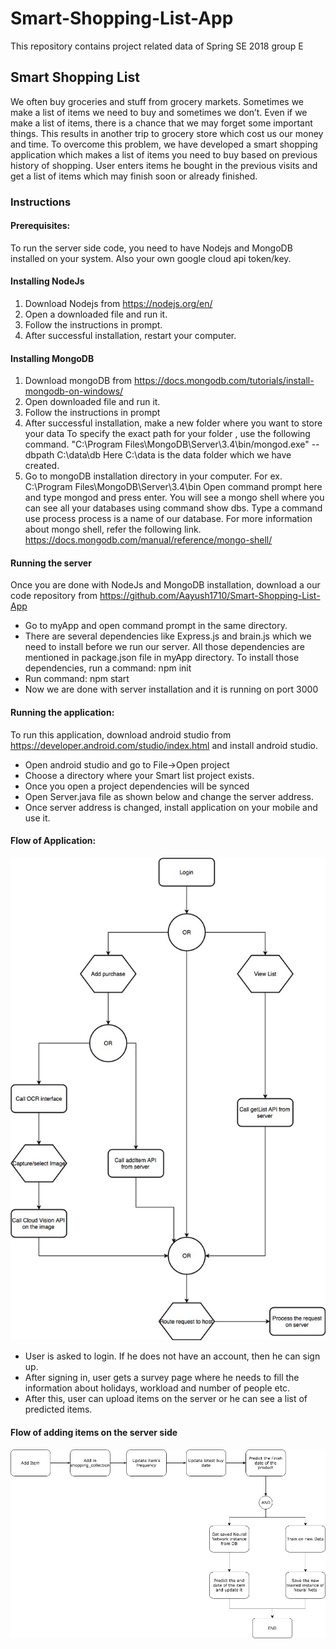 # Smart-Shopping-List-App

This repository contains project related data of Spring SE 2018 group E
## Smart Shopping List
We often buy groceries and stuff from grocery markets. Sometimes we make a list of items we need to buy and sometimes we don’t. Even if we make a list of items, there is a chance that we may forget some important things. This results in another trip to grocery store which cost us our money and time. To overcome this problem, we have developed a smart shopping application which makes a list of items you need to buy based on previous history of shopping. User enters items he bought in the previous visits and get a list of items which may finish soon or already finished.

### Instructions 
#### Prerequisites:
To run the server side code, you need to have Nodejs and MongoDB installed on your system.
Also your own google cloud api token/key.
#### Installing NodeJs
1)	Download Nodejs from https://nodejs.org/en/
2)	Open a downloaded file and run it.
3)	Follow the instructions in prompt.
4)	After successful installation, restart your computer.
#### Installing MongoDB
1)	Download mongoDB from https://docs.mongodb.com/tutorials/install-mongodb-on-windows/
2)	Open downloaded file and run it.
3)	Follow the instructions in prompt
4)	After successful installation, make a new folder where you want to store your data
To specify the exact path for your folder , use the following command.
"C:\Program Files\MongoDB\Server\3.4\bin/mongod.exe" --dbpath C:\data\db
Here C:\data is the data folder which we have created.
5)	Go to mongoDB installation directory in your computer.
For ex.  C:\Program Files\MongoDB\Server\3.4\bin
Open command prompt here and type mongod and press enter.
You will see a mongo shell where you can see all your databases using command show dbs.
Type a command use process
process is a name of our database.
For more information about mongo shell, refer the following link.
https://docs.mongodb.com/manual/reference/mongo-shell/

#### Running the server
Once you are done with NodeJs and MongoDB installation, download a our code repository from https://github.com/Aayush1710/Smart-Shopping-List-App
-	Go to myApp and open command prompt in the same directory.
-	There are several dependencies like Express.js and brain.js which we need to install before we run our server. All those dependencies are mentioned in package.json file in myApp directory. To install those dependencies, run a command: npm init
-	Run command: npm start
-	Now we are done with server installation and it is running on port 3000

#### Running the application:
To run this application, download android studio from https://developer.android.com/studio/index.html
and install android studio.
-	Open android studio and go to File->Open project
-	Choose a directory where your Smart list project exists.
-	Once you open a project dependencies will be synced
-	Open Server.java file as shown below and change the server address.
-	Once server address is changed, install application on your mobile and use it.

#### Flow of Application:
![alt text](https://github.com/Aayush1710/Smart-Shopping-List-App/blob/master/Flow%20chart.jpg)
-	User is asked to login. If he does not have an account, then he can sign up.
-	After signing in, user gets a survey page where he needs to fill the information about holidays, workload and number of people etc.
-	After this, user can upload items on the server or he can see a list of predicted items.

#### Flow of adding items on the server side
![alt text](https://github.com/abhinandan27/SEgroupH/blob/master/Server1.jpg)
